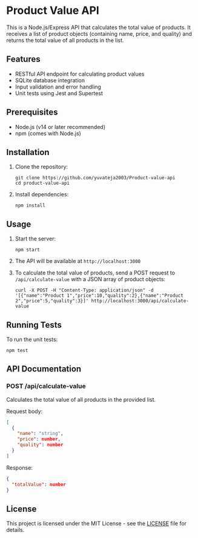 # Product Value API

This is a Node.js/Express API that calculates the total value of products. It receives a list of product objects (containing name, price, and quality) and returns the total value of all products in the list.

## Features

- RESTful API endpoint for calculating product values
- SQLite database integration
- Input validation and error handling
- Unit tests using Jest and Supertest

## Prerequisites

- Node.js (v14 or later recommended)
- npm (comes with Node.js)

## Installation

1. Clone the repository:
   ```
   git clone https://github.com/yuvateja2003/Product-value-api
   cd product-value-api
   ```

2. Install dependencies:
   ```
   npm install
   ```

## Usage

1. Start the server:
   ```
   npm start
   ```

2. The API will be available at `http://localhost:3000`

3. To calculate the total value of products, send a POST request to `/api/calculate-value` with a JSON array of product objects:

   ```
   curl -X POST -H "Content-Type: application/json" -d '[{"name":"Product 1","price":10,"quality":2},{"name":"Product 2","price":5,"quality":3}]' http://localhost:3000/api/calculate-value
   ```

## Running Tests

To run the unit tests:

```
npm test
```

## API Documentation

### POST /api/calculate-value

Calculates the total value of all products in the provided list.

Request body:
```json
[
  {
    "name": "string",
    "price": number,
    "quality": number
  }
]
```

Response:
```json
{
  "totalValue": number
}
```

## License

This project is licensed under the MIT License - see the [LICENSE](LICENSE) file for details.
